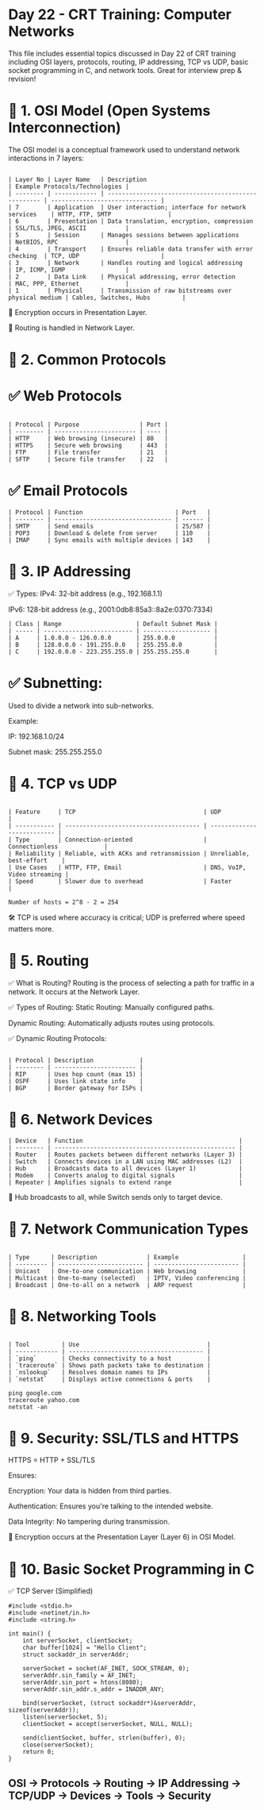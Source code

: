 # Day 22 - CRT Training: Computer Networks

This file includes essential topics discussed in Day 22 of CRT training including OSI layers, protocols, routing, IP addressing, TCP vs UDP, basic socket programming in C, and network tools. Great for interview prep & revision!

# 📘 1. OSI Model (Open Systems Interconnection)
The OSI model is a conceptual framework used to understand network interactions in 7 layers:
```

| Layer No | Layer Name   | Description                                         | Example Protocols/Technologies |
| -------- | ------------ | --------------------------------------------------- | ------------------------------ |
| 7        | Application  | User interaction; interface for network services    | HTTP, FTP, SMTP                |
| 6        | Presentation | Data translation, encryption, compression           | SSL/TLS, JPEG, ASCII           |
| 5        | Session      | Manages sessions between applications               | NetBIOS, RPC                   |
| 4        | Transport    | Ensures reliable data transfer with error checking  | TCP, UDP                       |
| 3        | Network      | Handles routing and logical addressing              | IP, ICMP, IGMP                 |
| 2        | Data Link    | Physical addressing, error detection                | MAC, PPP, Ethernet             |
| 1        | Physical     | Transmission of raw bitstreams over physical medium | Cables, Switches, Hubs         |
```

🔐 Encryption occurs in Presentation Layer.

📡 Routing is handled in Network Layer.

# 📘 2. Common Protocols
# ✅ Web Protocols
```

| Protocol | Purpose                 | Port |
| -------- | ----------------------- | ---- |
| HTTP     | Web browsing (insecure) | 80   |
| HTTPS    | Secure web browsing     | 443  |
| FTP      | File transfer           | 21   |
| SFTP     | Secure file transfer    | 22   |
```

# ✅ Email Protocols

```
| Protocol | Function                          | Port   |
| -------- | --------------------------------- | ------ |
| SMTP     | Send emails                       | 25/587 |
| POP3     | Download & delete from server     | 110    |
| IMAP     | Sync emails with multiple devices | 143    |
```

# 📘 3. IP Addressing
✅ Types:
IPv4: 32-bit address (e.g., 192.168.1.1)

IPv6: 128-bit address (e.g., 2001:0db8:85a3::8a2e:0370:7334)

```
| Class | Range                     | Default Subnet Mask |
| ----- | ------------------------- | ------------------- |
| A     | 1.0.0.0 - 126.0.0.0       | 255.0.0.0           |
| B     | 128.0.0.0 - 191.255.0.0   | 255.255.0.0         |
| C     | 192.0.0.0 - 223.255.255.0 | 255.255.255.0       |
```

# ✅ Subnetting:
Used to divide a network into sub-networks.

Example:

IP: 192.168.1.0/24

Subnet mask: 255.255.255.0

# 📘 4. TCP vs UDP
```

| Feature     | TCP                                    | UDP                        |
| ----------- | -------------------------------------- | -------------------------- |
| Type        | Connection-oriented                    | Connectionless             |
| Reliability | Reliable, with ACKs and retransmission | Unreliable, best-effort    |
| Use Cases   | HTTP, FTP, Email                       | DNS, VoIP, Video streaming |
| Speed       | Slower due to overhead                 | Faster                     |

Number of hosts = 2^8 - 2 = 254

```

🛠 TCP is used where accuracy is critical; UDP is preferred where speed matters more.

# 📘 5. Routing
✅ What is Routing?
Routing is the process of selecting a path for traffic in a network. It occurs at the Network Layer.

✅ Types of Routing:
Static Routing: Manually configured paths.

Dynamic Routing: Automatically adjusts routes using protocols.

✅ Dynamic Routing Protocols:
```

| Protocol | Description             |
| -------- | ----------------------- |
| RIP      | Uses hop count (max 15) |
| OSPF     | Uses link state info    |
| BGP      | Border gateway for ISPs |
```

# 📘 6. Network Devices
```
| Device   | Function                                            |
| -------- | --------------------------------------------------- |
| Router   | Routes packets between different networks (Layer 3) |
| Switch   | Connects devices in a LAN using MAC addresses (L2)  |
| Hub      | Broadcasts data to all devices (Layer 1)            |
| Modem    | Converts analog to digital signals                  |
| Repeater | Amplifies signals to extend range                   |
```

📢 Hub broadcasts to all, while Switch sends only to target device.

# 📘 7. Network Communication Types
```

| Type      | Description              | Example                  |
| --------- | ------------------------ | ------------------------ |
| Unicast   | One-to-one communication | Web browsing             |
| Multicast | One-to-many (selected)   | IPTV, Video conferencing |
| Broadcast | One-to-all on a network  | ARP request              |
```

# 📘 8. Networking Tools
```

| Tool         | Use                                    |
| ------------ | -------------------------------------- |
| `ping`       | Checks connectivity to a host          |
| `traceroute` | Shows path packets take to destination |
| `nslookup`   | Resolves domain names to IPs           |
| `netstat`    | Displays active connections & ports    |
```
```
ping google.com
traceroute yahoo.com
netstat -an
```

# 📘 9. Security: SSL/TLS and HTTPS
HTTPS = HTTP + SSL/TLS

Ensures:

Encryption: Your data is hidden from third parties.

Authentication: Ensures you're talking to the intended website.

Data Integrity: No tampering during transmission.

🔐 Encryption occurs at the Presentation Layer (Layer 6) in OSI Model.

# 📘 10. Basic Socket Programming in C

✅ TCP Server (Simplified)

```
#include <stdio.h>
#include <netinet/in.h>
#include <string.h>

int main() {
    int serverSocket, clientSocket;
    char buffer[1024] = "Hello Client";
    struct sockaddr_in serverAddr;

    serverSocket = socket(AF_INET, SOCK_STREAM, 0);
    serverAddr.sin_family = AF_INET;
    serverAddr.sin_port = htons(8080);
    serverAddr.sin_addr.s_addr = INADDR_ANY;

    bind(serverSocket, (struct sockaddr*)&serverAddr, sizeof(serverAddr));
    listen(serverSocket, 5);
    clientSocket = accept(serverSocket, NULL, NULL);

    send(clientSocket, buffer, strlen(buffer), 0);
    close(serverSocket);
    return 0;
}
```

## OSI → Protocols → Routing → IP Addressing → TCP/UDP → Devices → Tools → Security
